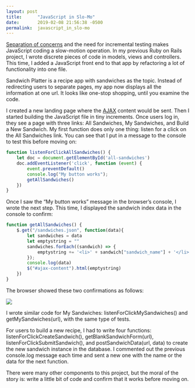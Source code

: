 ```yaml
---
layout: post
title:      "JavaScript in Slo-Mo"
date:       2019-02-08 21:56:38 -0500
permalink:  javascript_in_slo-mo
---
```



[Separation of concerns](https://en.wikipedia.org/wiki/Separation_of_concerns) and the need for incremental testing makes JavaScript coding a slow-motion operation. In my previous Ruby on Rails project, I wrote discrete pieces of code in models, views and controllers. This time, I added a JavaScript front end to that app by refactoring a lot of functionality into one file.

Sandwich Platter is a recipe app with sandwiches as the topic. Instead of redirecting users to separate pages, my app now displays all the information at one url. It looks like one-stop shopping, until you examine the code.

I created a new landing page where the [AJAX](https://en.wikipedia.org/wiki/Ajax_(programming)) content would be sent. Then I started building the JavaScript file in tiny increments. Once users log in, they see a page with three links: All Sandwiches, My Sandwiches, and Build a New Sandwich. My first function does only one thing: listen for a click on the All Sandwiches link. You can see that I put in a message to the console to test this before moving on:

```JavaScript
function listenForClickAllSandwiches() {
    let doc = document.getElementById('all-sandwiches')
    doc.addEventListener('click', function (event) {
        event.preventDefault()
        console.log("My button works");
        getAllSandwiches()
    })
}
```

Once I saw the “My button works” message in the browser’s console, I wrote the next step. This time, I displayed the sandwich index data in the console to confirm:

```JavaScript
function getAllSandwiches() {
    $.get("/sandwiches.json", function(data){
        let sandwiches = data
        let emptystring = ""
        sandwiches.forEach((sandwich) => {
            emptystring += '<li>' + sandwich["sandwich_name"] + '</li>';
        });
        console.log(data)
        $("#ajax-content").html(emptystring)
    })
}
```

The browser showed these two confirmations as follows:

![](https://i.imgur.com/tXjVKwa.jpg)

I wrote similar code for My Sandwiches: listenForClickMySandwiches() and getMySandwiches(url), with the same type of tests.

For users to build a new recipe, I had to write four functions: listenForClickCreateSandwich(), getBlankSandwichForm(url), listenForClickSubmitSandwich(), and postSandwichData(url, data) to create the new sandwich instance in the database. I commented out the previous console.log message each time and sent a new one with the name or the data for the next function.

There were many other components to this project, but the moral of the story is: write a little bit of code and confirm that it works before moving on.
